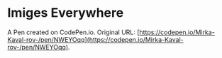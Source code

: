 # Imiges Everywhere

A Pen created on CodePen.io. Original URL: [https://codepen.io/Mirka-Kaval-rov-/pen/NWEYOqq](https://codepen.io/Mirka-Kaval-rov-/pen/NWEYOqq).

